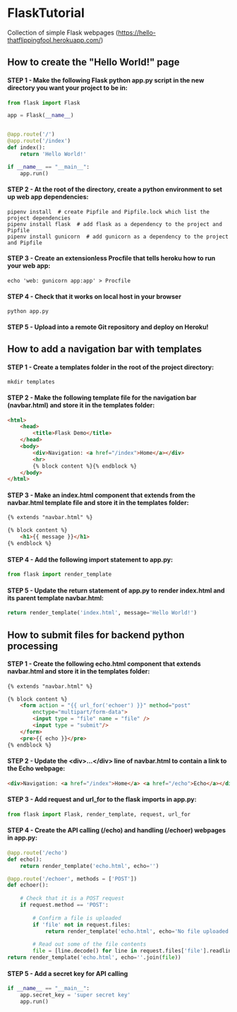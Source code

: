 # FlaskTutorial
Collection of simple Flask webpages (https://hello-thatflippingfool.herokuapp.com/)

How to create the "Hello World!" page
---
#### STEP 1 - Make the following Flask python app.py script in the new directory you want your project to be in:
```python
from flask import Flask

app = Flask(__name__)


@app.route('/')
@app.route('/index')
def index():
    return 'Hello World!'

if __name__ == "__main__":
    app.run()
```
#### STEP 2 - At the root of the directory, create a python environment to set up web app dependencies:
```
pipenv install  # create Pipfile and Pipfile.lock which list the project dependencies
pipenv install flask  # add flask as a dependency to the project and Pipfile
pipenv install gunicorn  # add gunicorn as a dependency to the project and Pipfile
```
#### STEP 3 - Create an extensionless Procfile that tells heroku how to run your web app:
```
echo 'web: gunicorn app:app' > Procfile
```
#### STEP 4 - Check that it works on local host in your browser
```
python app.py
```
#### STEP 5 - Upload into a remote Git repository and deploy on Heroku!

How to add a navigation bar with templates
---
#### STEP 1 - Create a templates folder in the root of the project directory:
```
mkdir templates
```
#### STEP 2 - Make the following template file for the navigation bar (navbar.html) and store it in the templates folder:
```html
<html>
    <head>
        <title>Flask Demo</title>
    </head>
    <body>
        <div>Navigation: <a href="/index">Home</a></div>
        <hr>
        {% block content %}{% endblock %}
    </body>
</html>
```
#### STEP 3 - Make an index.html component that extends from the navbar.html template file and store it in the templates folder:
```html
{% extends "navbar.html" %}

{% block content %}
    <h1>{{ message }}</h1>
{% endblock %}

```
#### STEP 4 - Add the following import statement to app.py:
```python
from flask import render_template
```
#### STEP 5 - Update the return statement of app.py to render index.html and its parent template navbar.html:
```python
return render_template('index.html', message='Hello World!')
```
How to submit files for backend python processing
---
#### STEP 1 - Create the following echo.html component that extends navbar.html and store it in the templates folder:
```html
{% extends "navbar.html" %}

{% block content %}
    <form action = "{{ url_for('echoer') }}" method="post"
        enctype="multipart/form-data">
        <input type = "file" name = "file" />
        <input type = "submit"/>
    </form>
    <pre>{{ echo }}</pre>
{% endblock %}
```
#### STEP 2 - Update the \<div>...\</div> line of navbar.html to contain a link to the Echo webpage:
```html
<div>Navigation: <a href="/index">Home</a> <a href="/echo">Echo</a></div>
```
#### STEP 3 - Add request and url_for to the flask imports in app.py:
```python
from flask import Flask, render_template, request, url_for
```
#### STEP 4 - Create the API calling (/echo) and handling (/echoer) webpages in app.py:
```python
@app.route('/echo')
def echo():
	return render_template('echo.html', echo='')

@app.route('/echoer', methods = ['POST'])
def echoer():
	
	# Check that it is a POST request
	if request.method == 'POST':
		
		# Confirm a file is uploaded
		if 'file' not in request.files:
			return render_template('echo.html', echo='No file uploaded!')
		
		# Read out some of the file contents
		file = [line.decode() for line in request.files['file'].readlines(1000)]
return render_template('echo.html', echo=''.join(file))
```
#### STEP 5 - Add a secret key for API calling
```python
if __name__ == "__main__":
	app.secret_key = 'super secret key'
    app.run()
```
